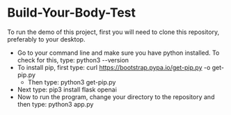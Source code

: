 # Build-Your-Body-Test
To run the demo of this project, first you will need to clone this repository, preferably to your desktop. 
- Go to your command line and make sure you have python installed. To check for this, type: python3 --version
- To install pip, first type: curl https://bootstrap.pypa.io/get-pip.py -o get-pip.py
  - Then type: python3 get-pip.py
- Next type: pip3 install flask openai
- Now to run the program, change your directory to the repository and then type: python3 app.py


